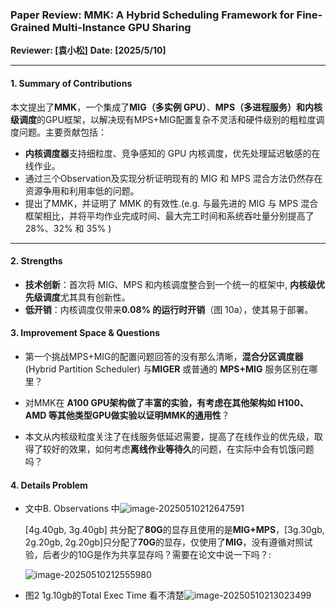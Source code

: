 ### **Paper Review: MMK: A Hybrid Scheduling Framework for Fine-Grained Multi-Instance GPU Sharing**

**Reviewer: [袁小松]**
**Date: [2025/5/10]**

------

#### **1. Summary of Contributions**

本文提出了**MMK**，一个集成了**MIG（多实例 GPU）**、**MPS（多进程服务）**和**内核级调度**的GPU框架，以解决现有MPS+MIG配置复杂不灵活和硬件级别的粗粒度调度问题。主要贡献包括：

* **内核调度器**支持细粒度、竞争感知的 GPU 内核调度，优先处理延迟敏感的在线作业。
* 通过三个Observation及实现分析证明现有的 MIG 和 MPS 混合方法仍然存在资源争用和利用率低的问题。
* 提出了MMK，并证明了 MMK 的有效性.(e.g. 与最先进的 MIG 与 MPS 混合框架相比，并将平均作业完成时间、最大完工时间和系统吞吐量分别提高了 28%、32% 和 35% )

------

#### **2. Strengths**

- **技术创新**：首次将 MIG、MPS 和内核调度整合到一个统一的框架中, **内核级优先级调度**尤其具有创新性。
- **低开销**：内核调度仅带来**0.08% 的运行时开销**（图 10a），使其易于部署。

#### 3. Improvement Space & Questions

* 第一个挑战MPS+MIG的配置问题回答的没有那么清晰，**混合分区调度器** (Hybrid Partition Scheduler) 与**MIGER** 或普通的 **MPS+MIG** 服务区别在哪里？

* 对MMK在 **A100 **GPU架构做了丰富的实验，有考虑在其他架构如 **H100**、**AMD** 等其他类型GPU做实验以证明MMK的**通用性**？

* 本文从内核级粒度关注了在线服务低延迟需要，提高了在线作业的优先级，取得了较好的效果，如何考虑**离线作业等待久**的问题，在实际中会有饥饿问题吗？



#### 4. Details Problem

* 文中B. Observations 中![image-20250510212647591](C:\Users\wang\AppData\Roaming\Typora\typora-user-images\image-20250510212647591.png)

  [4g.40gb, 3g.40gb] 共分配了**80G**的显存且使用的是**MIG+MPS**，[3g.30gb, 2g.20gb, 2g.20gb]只分配了**70G**的显存，仅使用了**MIG**，没有遵循对照试验，后者少的10G是作为共享显存吗？需要在论文中说一下吗？:

  ![image-20250510212555980](C:\Users\wang\AppData\Roaming\Typora\typora-user-images\image-20250510212555980.png)

* 图2  1g.10gb的Total Exec Time 看不清楚![image-20250510213023499](C:\Users\wang\AppData\Roaming\Typora\typora-user-images\image-20250510213023499.png)
